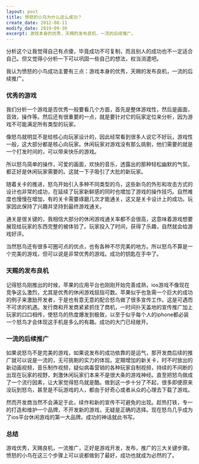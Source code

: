 ```yaml
---
layout: post
title: 愤怒的小鸟为什么这么成功？
create_date: 2012-08-11
modify_date: 2019-09-30
excerpt: 游戏本身的优秀，天赐的发布良机，一流的后续推广。
--- 
```


分析这个让我觉得自己有点傻，毕竟成功不可复制，而且别人的成功也不一定适合自己。但又觉得小分析一下可以巩固一些自己的想法，权当消遣吧。

我认为愤怒的小鸟成功主要有三点：游戏本身的优秀，天赐的发布良机，一流的后续推广。
### 优秀的游戏
我们分析一个游戏是否优秀一般要看几个方面，首先是整体游戏性，然后是画面，音效，操作等。然后还有很重要的一点，就是要针对它的玩家定位来分析，因为游戏不可能满足所有类型的玩家。

像怒鸟就明显不是给核心向玩家设计的，因此经常看到很多人说它不好玩，游戏性一般，这大部分都是核心向玩家。休闲玩家对游戏没有那么挑剔，他们需要的就是一个打发时间的，可以带来快乐的游戏。

所以怒鸟简单的操作，可爱的画面，欢快的音乐，透露出的那种轻松幽默的气氛，都正好是休闲玩家需要的。这就一下子吸引了大批的新玩家。

随着关卡的推进，怒鸟开始引入多种不同类型的鸟，这些新鸟的外形和攻击方式的设计也非常的成功，在延续了玩家新鲜感的同时也增加了游戏的操作技巧。自然难度也慢慢在增加，有的关卡需要琢磨几次才能通关，这又是关卡设计上的成功。玩家因此保持了兴趣并坚持到最终游戏通关。

通关是很关键的，我相信大部分的休闲游戏通关率都不会很高，这意味着游戏想要展现给玩家的东西完整的被体验了。玩家投入了时间，获得了乐趣，自然就会给游戏好评。

当然怒鸟还有很多可圈可点的优点，也有各种不尽完美的地方。所以怒鸟不算是一个完美的游戏，但可以说是非常优秀的游戏。成功的钥匙在手中了。
### 天赐的发布良机
记得怒鸟刚推出的时候，苹果的应用平台也刚刚开始完善成熟，ios游戏不像现在竞争这么激烈，尤其是优秀的休闲游戏屈指可数。苹果似乎也急需一个巨大的成功的例子来激励开发者，于是也有意无意的配合怒鸟做了很多宣传工作。这是可遇而不可求的机遇。发行商和开发商紧紧抓住了商机，一时间扑天盖地的宣传推广加上玩家的口口相传，使怒鸟的热度爆发到极致，以至于似乎每个人的iphone都必装一个怒鸟才会体现这手机是多么的有趣。成功的大门已经敞开。
### 一流的后续推广
如果说怒鸟不是完美的游戏，如果说发布的成功依靠的是运气，那开发商后续的推广就可以说是一流的，无可挑剔的实力的体现。定期增加的新关卡，时不时放出的新动画视频，音乐制作视频，疑似病毒营销的各种玩家自制视频，持续的不间断的出现在玩家的视野，刺激休闲玩家们本来不是很大条的游戏神经。直至把怒鸟做成了一个流行因素，让大家觉得怒鸟就是酷。做到这一步十分了不起，很多即便原来没玩到怒鸟，甚至是不玩游戏的人，都由于好奇心或者从众的心理去下载了游戏。

然而开发商当然不会满足于此，续作和新的宣传不可避免的出现。趁热打铁，专一的打造和维护一个品牌，不开发新的游戏，无疑是正确的选择。现在怒鸟几乎成为了ios平台休闲游戏的第一大品牌。成功的神话就此书写。
### 总结
游戏优秀，天赐良机，一流推广，正好是游戏开发，发布，推广的三大关键步骤。愤怒的小鸟在这三个步骤上可以说都做到了最好，成功也就成为必然的了。
